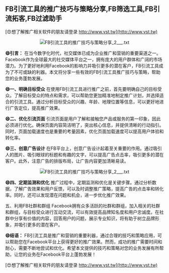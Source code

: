 ## **FB引流工具的推广技巧与策略分享,FB筛选工具,FB引流拓客,FB过滤助手**

[😍想了解推广相关软件的朋友请登录 http://www.vst.tw](http://www.vst.tw)

 <center><img src="https://vst.tw/MP4/tuiguang/png/8.png" alt="FB引流工具的推广技巧与策略分享_2___.txt"></center>

**😄引言：**
在当今数字化时代，社交媒体已成为企业推广和营销的重要渠道之一。Facebook作为全球最大的社交媒体平台之一，拥有庞大的用户群体和广阔的市场潜力。为了更好地利用Facebook的影响力并吸引更多的潜在客户，FB引流工具成为了不可或缺的利器。本文将分享一些有效的FB引流工具推广技巧与策略，帮助您的业务蓬勃发展。

**😄一、明确目标受众**
在使用FB引流工具进行推广之前，首先要明确自己的目标受众。了解目标受众的特点和需求，可以帮助您更加精准地制定推广计划，并选择适合的引流工具。通过分析目标受众的兴趣、年龄、地理位置等信息，可以更好地进行广告定位，提高推广效果。

**😄二、优化引流页面**
引流页面是用户了解和接触您产品或服务的第一印象，因此必须进行优化。确保页面内容简洁明了，突出核心信息，并提供清晰的行动指引。同时，页面加载速度也是重要的考量因素，优化页面加载速度可以提高用户体验和转化率。

**😄三、创意广告设计**
在FB平台上，创意广告设计起着至关重要的作用。通过吸引人的图片、吸引眼球的标题和有趣的文字，可以提高广告点击率，吸引更多的潜在客户。此外，注意广告的排版布局，让广告内容更加清晰易读。

 <center><img src="https://vst.tw/MP4/tuiguang/png/4.png" alt="FB引流工具的推广技巧与策略分享_2___.txt"></center>

**😄四、定期监测和优化**
推广过程中，定期监测和优化是关键步骤。通过分析数据，了解广告效果和用户反馈，可以及时调整推广策略，提高广告的点击率和转化率。同时，还可以发现潜在问题和机会，进一步优化推广效果。

五、利用FB社群和群组
Facebook拥有众多活跃的社群和群组，加入相关的社群和群组，与目标受众进行互动交流，可以有效提高品牌知名度和用户忠诚度。在社群中分享有价值的内容，回答用户的问题，展示专业知识，将有助于树立品牌形象，并吸引更多的潜在客户。

**😄结语：**
FB引流工具是推广和营销的重要利器，通过合理的技巧和策略应用，可以帮助您在Facebook平台上获得更好的推广效果。然而，成功的推广需要时间和耐心，需要不断地尝试和优化。希望本文提供的技巧和策略对您的业务发展有所帮助，让您的业务在Facebook平台上蓬勃发展！

[😍想了解推广相关软件的朋友请登录 http://www.vst.tw](http://www.vst.tw)



